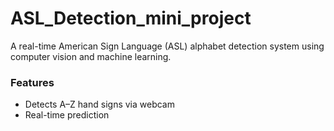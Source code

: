 # ASL_Detection_mini_project

A real-time American Sign Language (ASL) alphabet detection system using computer vision and machine learning.

### Features
- Detects A–Z hand signs via webcam
- Real-time prediction
